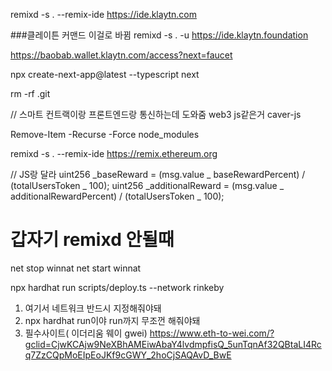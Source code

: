 remixd -s . --remix-ide https://ide.klaytn.com

###클레이튼 커맨드 이걸로 바뀜
remixd -s . -u https://ide.klaytn.foundation

<!-- 테스트넷 얻는 곳 -->

https://baobab.wallet.klaytn.com/access?next=faucet

npx create-next-app@latest --typescript next

rm -rf .git

// 스마트 컨트랙이랑 프론트엔드랑 통신하는데 도와줌 web3 js같은거
caver-js

<!-- 노드 모듈 지우기 커맨드 -->

Remove-Item -Recurse -Force node_modules

<!-- 리믹스 ide -->

remixd -s . --remix-ide https://remix.ethereum.org

<!-- 솔리디티 프리티어 -->
<!-- npx prettier --write '**/*.sol' -->

// JS랑 달라
uint256 \_baseReward = (msg.value _ baseRewardPercent) /
(totalUsersToken _ 100);
uint256 \_additionalReward = (msg.value _ additionalRewardPercent) /
(totalUsersToken _ 100);

# 갑자기 remixd 안될때

net stop winnat
net start winnat

npx hardhat run scripts/deploy.ts --network rinkeby

1. 여기서 네트워크 반드시 지정해줘야돼
2. npx hardhat run이야 run까지 무조껀 해줘야돼
3. 필수사이트( 이더리움 웨이 gwei)
   https://www.eth-to-wei.com/?gclid=CjwKCAjw9NeXBhAMEiwAbaY4lvdmpfisQ_5unTqnAf32QBtaLI4Rcq7ZzCQpMoEIpEoJKf9cGWY_2hoCjSAQAvD_BwE
